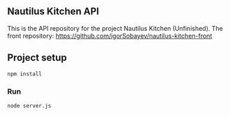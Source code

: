 
## Nautilus Kitchen API
This is the API repository for the project Nautilus Kitchen (Unfinished).
The front repository: https://github.com/igorSobayev/nautilus-kitchen-front

## Project setup
```
npm install
```

### Run
```
node server.js
```
